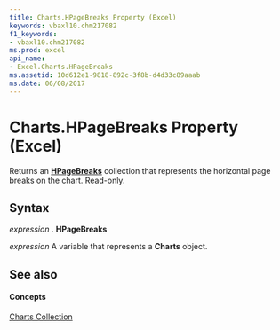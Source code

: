 ```yaml
---
title: Charts.HPageBreaks Property (Excel)
keywords: vbaxl10.chm217082
f1_keywords:
- vbaxl10.chm217082
ms.prod: excel
api_name:
- Excel.Charts.HPageBreaks
ms.assetid: 10d612e1-9818-892c-3f8b-d4d33c89aaab
ms.date: 06/08/2017
---
```



# Charts.HPageBreaks Property (Excel)

Returns an  **[HPageBreaks](hpagebreaks-object-excel.md)** collection that represents the horizontal page breaks on the chart. Read-only.


## Syntax

 _expression_ . **HPageBreaks**

 _expression_ A variable that represents a **Charts** object.


## See also


#### Concepts


[Charts Collection](charts-object-excel.md)

